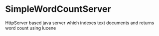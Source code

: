 SimpleWordCountServer
=====================

HttpServer based java server which indexes text documents and returns word count using lucene
